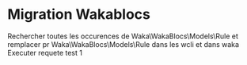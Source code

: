 # Migration Wakablocs 
Rechercher toutes les occurences de Waka\WakaBlocs\Models\Rule et remplacer pr Waka\WakaBlocs\Models\Rule dans les wcli et dans waka 
Executer requete test 1 
